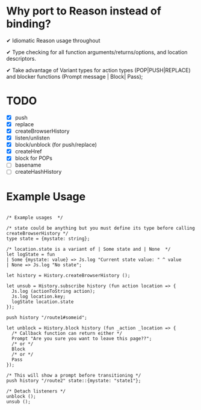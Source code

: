 # Why port to Reason instead of binding?

✔ Idiomatic Reason usage throughout

✔ Type checking for all function arguments/returns/options, and location descriptors.

✔ Take advantage of Variant types for action types (POP|PUSH|REPLACE) and
blocker functions (Prompt message | Block| Pass);

# TODO

- [x] push
- [x] replace
- [x] createBrowserHistory
- [x] listen/unlisten
- [x] block/unblock (for push/replace)
- [x] createHref
- [x] block for POPs
- [ ] basename
- [ ] createHashHistory

# Example Usage

```reason

/* Example usages  */

/* state could be anything but you must define its type before calling createBrowserHistory */
type state = {mystate: string};

/* location.state is a variant of | Some state and | None  */
let logState = fun
| Some {mystate: value} => Js.log "Current state value: " ^ value
| None => Js.log "No state";

let history = History.createBrowserHistory ();

let unsub = History.subscribe history (fun action location => {
  Js.log (actionToString action);
  Js.log location.key;
  logState location.state
});

push history "/route1#someid";

let unblock = History.block history (fun _action _location => {
  /* Callback function can return either */
  Prompt "Are you sure you want to leave this page??";
  /* or */
  Block
  /* or */
  Pass
});

/* This will show a prompt before transitioning */
push history "/route2" state::{mystate: "state1"};

/* Detach listeners */
unblock ();
unsub ();
```